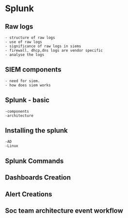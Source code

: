 # Splunk
## Raw logs 
    - structure of raw logs
    - use of raw logs
    - significance of raw logs in siems
    - firewall, dhcp,dns logs are vendor specific
    - analyse the logs
## SIEM components
    - need for siem.
    - how does siem works
## Splunk - basic
    -components
    -architecture
## Installing the splunk
    -AD
    -Linux
## Splunk Commands
## Dashboards Creation
## Alert Creations
## Soc team architecture event workflow




      
    
